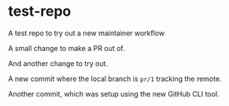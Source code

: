 # test-repo
A test repo to try out a new maintainer workflow

A small change to make a PR out of.

And another change to try out.

A new commit where the local branch is `pr/1` tracking the remote.

Another commit, which was setup using the new GitHub CLI tool.
